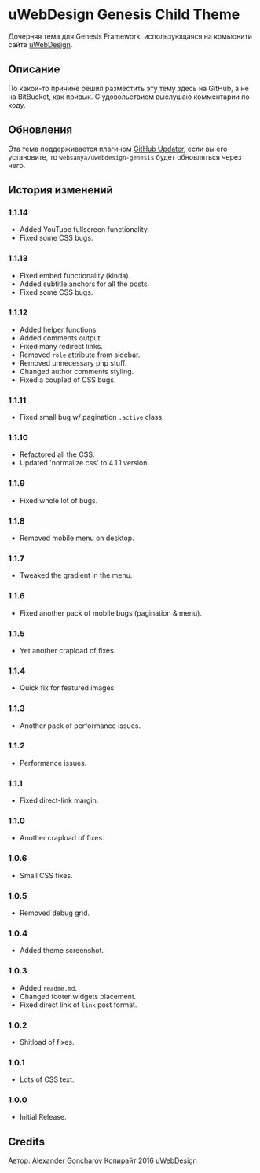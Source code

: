 # uWebDesign Genesis Child Theme

Дочерняя тема для Genesis Framework, использующаяся на комьюнити сайте [uWebDesign](https://uwebdesign.ru/).

## Описание

По какой-то причине решил разместить эту тему здесь на GitHub, а не на BitBucket, как привык. С удовольствием выслушаю комментарии по коду.

## Обновления

Эта тема поддерживается плагином [GitHub Updater](https://github.com/afragen/github-updater), если вы его установите, то `websanya/uwebdesign-genesis` будет обновляться через него.

## История изменений

### 1.1.14
* Added YouTube fullscreen functionality.
* Fixed some CSS bugs.

### 1.1.13
* Fixed embed functionality (kinda).
* Added subtitle anchors for all the posts.
* Fixed some CSS bugs.

### 1.1.12
* Added helper functions.
* Added comments output.
* Fixed many redirect links.
* Removed `role` attribute from sidebar.
* Removed unnecessary php stuff.
* Changed author comments styling.
* Fixed a coupled of CSS bugs.

### 1.1.11
* Fixed small bug w/ pagination `.active` class.

### 1.1.10
* Refactored all the CSS.
* Updated 'normalize.css' to 4.1.1 version.

### 1.1.9
* Fixed whole lot of bugs.

### 1.1.8
* Removed mobile menu on desktop.

### 1.1.7
* Tweaked the gradient in the menu.

### 1.1.6
* Fixed another pack of mobile bugs (pagination & menu).

### 1.1.5
* Yet another crapload of fixes.

### 1.1.4
* Quick fix for featured images.

### 1.1.3
* Another pack of performance issues.

### 1.1.2
* Performance issues.

### 1.1.1
* Fixed direct-link margin.

### 1.1.0
* Another crapload of fixes.

### 1.0.6
* Small CSS fixes.

### 1.0.5
* Removed debug grid.

### 1.0.4
* Added theme screenshot.

### 1.0.3
* Added `readme.md`.
* Changed footer widgets placement.
* Fixed direct link of `link` post format.

### 1.0.2
* Shitload of fixes.

### 1.0.1
* Lots of CSS text.

### 1.0.0
* Initial Release.

## Credits

Автор: [Alexander Goncharov](https://websanya.ru/)
Копирайт 2016 [uWebDesign](https://uwebdesign.ru/)